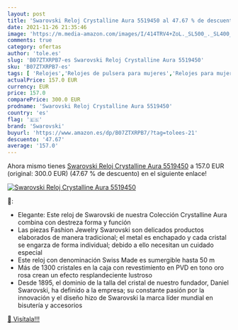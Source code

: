 ```yaml
---
layout: post
title: 'Swarovski Reloj Crystalline Aura 5519450 al 47.67 % de descuento'
date: 2021-11-26 21:35:46
image: 'https://m.media-amazon.com/images/I/414TRV4+ZoL._SL500_._SL400_.jpg'
comments: true
category: ofertas
author: 'tole.es'
slug: 'B07ZTXRPB7-es Swarovski Reloj Crystalline Aura 5519450'
sku: 'B07ZTXRPB7-es'
tags: [ 'Relojes','Relojes de pulsera para mujeres','Relojes para mujer','swarovski', ]
actualPrice: 157.0 EUR
currency: EUR
price: 157.0
comparePrice: 300.0 EUR
prodname: 'Swarovski Reloj Crystalline Aura 5519450'
country: 'es'
flag: '🇪🇸'
brand: 'Swarovski'
buyurl: 'https://www.amazon.es/dp/B07ZTXRPB7/?tag=tolees-21'
descuento: '47.67'
average: '157.0'
---
```


Ahora mismo tienes [Swarovski Reloj Crystalline Aura 5519450](https://www.amazon.es/dp/B07ZTXRPB7/?tag=tolees-21) a 157.0 EUR (original: 300.0 EUR) (47.67 %  de descuento) en el siguiente enlace!

[![Swarovski Reloj Crystalline Aura 5519450](https://m.media-amazon.com/images/I/414TRV4+ZoL._SL500_._SL400_.jpg)](https://www.amazon.es/dp/B07ZTXRPB7/?tag=tolees-21)

🔎:

- Elegante: Este reloj de Swarovski de nuestra Colección Crystalline Aura combina con destreza forma y función
- Las piezas Fashion Jewelry Swarovski son delicados productos elaborados de manera tradicional; el metal es enchapado y cada cristal se engarza de forma individual; debido a ello necesitan un cuidado especial
- Este reloj con denominación Swiss Made es sumergible hasta 50 m
- Más de 1300 cristales en la caja con revestimiento en PVD en tono oro rosa crean un efecto resplandeciente lustroso
- Desde 1895, el dominio de la talla del cristal de nuestro fundador, Daniel Swarovski, ha definido a la empresa; su constante pasión por la innovación y el diseño hizo de Swarovski la marca líder mundial en bisutería y accesorios

[🛒 Visítala!!!](https://www.amazon.es/dp/B07ZTXRPB7/?tag=tolees-21)
